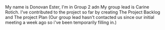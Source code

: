 My name is Donovan Ester, I'm in Group 2 adn My group lead is Carine Rotich. I've contributed to the project so far by
creating The Project Backlog and The project Plan (Our group lead hasn't contacted us since our initial meeting a week ago
so i've been temporarily filling in.)